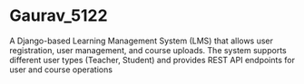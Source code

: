 # Gaurav_5122
A Django-based Learning Management System (LMS) that allows user registration, user management, and course uploads. The system supports different user types (Teacher, Student) and provides REST API endpoints for user and course operations
